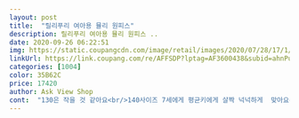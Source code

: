 ```yaml
---
layout: post 
title:  "릴리푸리 여아용 뮬리 원피스" 
description: 릴리푸리 여아용 뮬리 원피스 ..
date: 2020-09-26 06:22:51 
img: https://static.coupangcdn.com/image/retail/images/2020/07/28/17/1/10ee2d51-4b2a-408e-b81e-a9376b787d0b.jpg 
linkUrl: https://link.coupang.com/re/AFFSDP?lptag=AF3600438&subid=ahnPublicAsk&pageKey=1909317979&itemId=3241967131&vendorItemId=71229156706&traceid=V0-113-d186f953b068d6e3 
categories: [1004] 
color: 35B62C 
price: 17420 
author: Ask View Shop 
cont:  "130은 작을 것 같아요<br/>140사이즈 7세에게 평균키에게 살짝 넉넉하게  맞아요<br/>그냥둡니다... <br/><br/>근데머리들어가는입구가<br/>너무좁아서<br/>단추두개를다풀어도<br/>애기가택을떼어서반품.<br/>교환도안되고.<br/>.<br/><br/>옷은너무예뻐요<br/>입기불편해요<br/>" 
---
```

